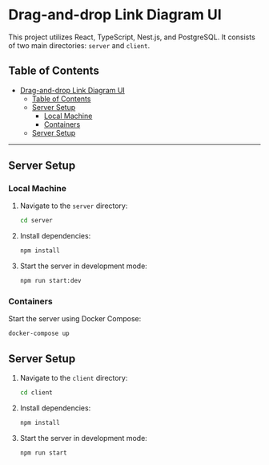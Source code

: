 # Drag-and-drop Link Diagram UI

This project utilizes React, TypeScript, Nest.js, and PostgreSQL. It consists of two main directories: `server` and `client`.

## Table of Contents

- [Drag-and-drop Link Diagram UI](#drag-and-drop-link-diagram-ui)
  - [Table of Contents](#table-of-contents)
  - [Server Setup](#server-setup)
    - [Local Machine](#local-machine)
    - [Containers](#containers)
  - [Server Setup](#server-setup-1)

---

## Server Setup

### Local Machine

1. Navigate to the `server` directory:

    ```bash
    cd server
    ```

2. Install dependencies:

    ```bash
    npm install
    ```

3. Start the server in development mode:

    ```bash
    npm run start:dev
    ```

### Containers

Start the server using Docker Compose:

```bash
docker-compose up
 ```

## Server Setup

1. Navigate to the `client` directory:

    ```bash
    cd client
    ```
2. Install dependencies:

    ```bash
    npm install
    ```
3. Start the server in development mode:

    ```bash
    npm run start
    ```